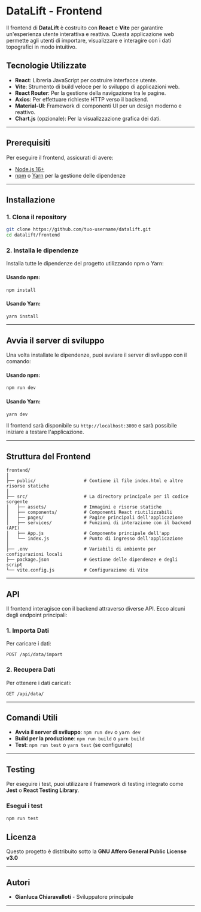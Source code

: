 # DataLift - Frontend

Il frontend di **DataLift** è costruito con **React** e **Vite** per garantire un'esperienza utente interattiva e reattiva. Questa applicazione web permette agli utenti di importare, visualizzare e interagire con i dati topografici in modo intuitivo.

## Tecnologie Utilizzate

- **React**: Libreria JavaScript per costruire interfacce utente.
- **Vite**: Strumento di build veloce per lo sviluppo di applicazioni web.
- **React Router**: Per la gestione della navigazione tra le pagine.
- **Axios**: Per effettuare richieste HTTP verso il backend.
- **Material-UI**: Framework di componenti UI per un design moderno e reattivo.
- **Chart.js** (opzionale): Per la visualizzazione grafica dei dati.

---

## Prerequisiti

Per eseguire il frontend, assicurati di avere:

- [Node.js 16+](https://nodejs.org/)
- [npm](https://npmjs.com/) o [Yarn](https://yarnpkg.com/) per la gestione delle dipendenze

---

## Installazione

### 1. Clona il repository

```bash
git clone https://github.com/tuo-username/datalift.git
cd datalift/frontend
```

### 2. Installa le dipendenze

Installa tutte le dipendenze del progetto utilizzando npm o Yarn:

#### Usando npm:

```bash
npm install
```

#### Usando Yarn:

```bash
yarn install
```

---

## Avvia il server di sviluppo

Una volta installate le dipendenze, puoi avviare il server di sviluppo con il comando:

#### Usando npm:

```bash
npm run dev
```

#### Usando Yarn:

```bash
yarn dev
```

Il frontend sarà disponibile su `http://localhost:3000` e sarà possibile iniziare a testare l'applicazione.

---

## Struttura del Frontend

```
frontend/
│
├── public/                  # Contiene il file index.html e altre risorse statiche
│
├── src/                     # La directory principale per il codice sorgente
│   ├── assets/              # Immagini e risorse statiche
│   ├── components/          # Componenti React riutilizzabili
│   ├── pages/               # Pagine principali dell'applicazione
│   ├── services/            # Funzioni di interazione con il backend (API)
│   ├── App.js               # Componente principale dell'app
│   └── index.js             # Punto di ingresso dell'applicazione
│
├── .env                     # Variabili di ambiente per configurazioni locali
├── package.json             # Gestione delle dipendenze e degli script
└── vite.config.js           # Configurazione di Vite
```

---

## API

Il frontend interagisce con il backend attraverso diverse API. Ecco alcuni degli endpoint principali:

### 1. **Importa Dati**

Per caricare i dati:

```
POST /api/data/import
```

### 2. **Recupera Dati**

Per ottenere i dati caricati:

```
GET /api/data/
```

---

## Comandi Utili

- **Avvia il server di sviluppo**: `npm run dev` o `yarn dev`
- **Build per la produzione**: `npm run build` o `yarn build`
- **Test**: `npm run test` o `yarn test` (se configurato)

---

## Testing

Per eseguire i test, puoi utilizzare il framework di testing integrato come **Jest** o **React Testing Library**.

### Esegui i test

```bash
npm run test
```

## Licenza

Questo progetto è distribuito sotto la **GNU Affero General Public License v3.0**

---

## Autori

- **Gianluca Chiaravalloti** - Sviluppatore principale

---
